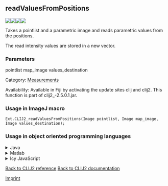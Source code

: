 ## readValuesFromPositions
<img src="images/mini_empty_logo.png"/><img src="images/mini_clij2_logo.png"/><img src="images/mini_clijx_logo.png"/><img src="images/mini_empty_logo.png"/>

Takes a pointlist and a parametric image and reads parametric values from the positions.

The read intensity values are stored in a new vector.

### Parameters

pointlist
map_image
values_destination

Category: [Measurements](https://clij.github.io/clij2-docs/reference__measurement)

Availability: Available in Fiji by activating the update sites clij and clij2.
This function is part of clij2_-2.5.0.1.jar.

### Usage in ImageJ macro
```
Ext.CLIJ2_readValuesFromPositions(Image pointlist, Image map_image, Image values_destination);
```


### Usage in object oriented programming languages



<details>

<summary>
Java
</summary>
<pre class="highlight">// init CLIJ and GPU
import net.haesleinhuepf.clij2.CLIJ2;
import net.haesleinhuepf.clij.clearcl.ClearCLBuffer;
CLIJ2 clij2 = CLIJ2.getInstance();

// get input parameters
ClearCLBuffer pointlist = clij2.push(pointlistImagePlus);
ClearCLBuffer map_image = clij2.push(map_imageImagePlus);
values_destination = clij2.create(pointlist);
</pre>

<pre class="highlight">
// Execute operation on GPU
clij2.readValuesFromPositions(pointlist, map_image, values_destination);
</pre>

<pre class="highlight">
// show result
values_destinationImagePlus = clij2.pull(values_destination);
values_destinationImagePlus.show();

// cleanup memory on GPU
clij2.release(pointlist);
clij2.release(map_image);
clij2.release(values_destination);
</pre>

</details>



<details>

<summary>
Matlab
</summary>
<pre class="highlight">% init CLIJ and GPU
clij2 = init_clatlab();

% get input parameters
pointlist = clij2.pushMat(pointlist_matrix);
map_image = clij2.pushMat(map_image_matrix);
values_destination = clij2.create(pointlist);
</pre>

<pre class="highlight">
% Execute operation on GPU
clij2.readValuesFromPositions(pointlist, map_image, values_destination);
</pre>

<pre class="highlight">
% show result
values_destination = clij2.pullMat(values_destination)

% cleanup memory on GPU
clij2.release(pointlist);
clij2.release(map_image);
clij2.release(values_destination);
</pre>

</details>



<details>

<summary>
Icy JavaScript
</summary>
<pre class="highlight">// init CLIJ and GPU
importClass(net.haesleinhuepf.clicy.CLICY);
importClass(Packages.icy.main.Icy);

clij2 = CLICY.getInstance();

// get input parameters
pointlist_sequence = getSequence();
pointlist = clij2.pushSequence(pointlist_sequence);
map_image_sequence = getSequence();
map_image = clij2.pushSequence(map_image_sequence);
values_destination = clij2.create(pointlist);
</pre>

<pre class="highlight">
// Execute operation on GPU
clij2.readValuesFromPositions(pointlist, map_image, values_destination);
</pre>

<pre class="highlight">
// show result
values_destination_sequence = clij2.pullSequence(values_destination)
Icy.addSequence(values_destination_sequence);
// cleanup memory on GPU
clij2.release(pointlist);
clij2.release(map_image);
clij2.release(values_destination);
</pre>

</details>



[Back to CLIJ2 reference](https://clij.github.io/clij2-docs/reference)
[Back to CLIJ2 documentation](https://clij.github.io/clij2-docs)

[Imprint](https://clij.github.io/imprint)
